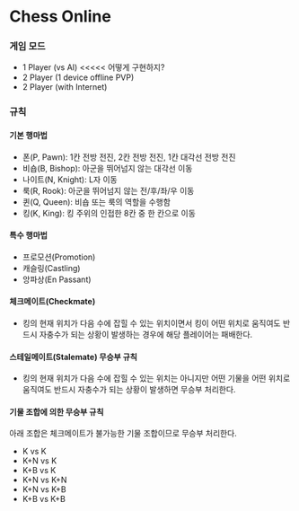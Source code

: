 # Chess Online

### 게임 모드
- 1 Player (vs AI) <<<<< 어떻게 구현하지?
- 2 Player (1 device offline PVP)
- 2 Player (with Internet)

### 규칙

#### 기본 행마법
- 폰(P, Pawn): 1칸 전방 전진, 2칸 전방 전진, 1칸 대각선 전방 전진
- 비숍(B, Bishop): 아군을 뛰어넘지 않는 대각선 이동
- 나이트(N, Knight): L자 이동
- 룩(R, Rook): 아군을 뛰어넘지 않는 전/후/좌/우 이동
- 퀸(Q, Queen): 비숍 또는 룩의 역할을 수행함
- 킹(K, King): 킹 주위의 인접한 8칸 중 한 칸으로 이동

#### 특수 행마법
- 프로모션(Promotion)
- 캐슬링(Castling)
- 앙파상(En Passant)

#### 체크메이트(Checkmate)
- 킹의 현재 위치가 다음 수에 잡힐 수 있는 위치이면서 킹이 어떤 위치로 움직여도 반드시 자충수가 되는 상황이 발생하는 경우에 해당 플레이어는 패배한다.

#### 스테일메이트(Stalemate) 무승부 규칙
- 킹의 현재 위치가 다음 수에 잡힐 수 있는 위치는 아니지만 어떤 기물을 어떤 위치로 움직여도 반드시 자충수가 되는 상황이 발생하면 무승부 처리한다.

#### 기물 조합에 의한 무승부 규칙
아래 조합은 체크메이트가 불가능한 기물 조합이므로 무승부 처리한다.
- K vs K
- K+N vs K
- K+B vs K
- K+N vs K+N
- K+N vs K+B
- K+B vs K+B